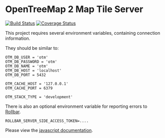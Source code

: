 # OpenTreeMap 2 Map Tile Server
[![Build Status](https://travis-ci.org/OpenTreeMap/otm-tiler.svg?branch=master)](https://travis-ci.org/OpenTreeMap/otm-tiler) [![Coverage Status](https://coveralls.io/repos/OpenTreeMap/otm-tiler/badge.png?branch=master)](https://coveralls.io/r/OpenTreeMap/otm-tiler?branch=master)

This project requires several environment variables, containing connection information.

They should be similar to:
```
OTM_DB_USER = 'otm'
OTM_DB_PASSWORD = 'otm'
OTM_DB_NAME = 'otm'
OTM_DB_HOST = 'localhost'
OTM_DB_PORT = 5432

OTM_CACHE_HOST = '127.0.0.1'
OTM_CACHE_PORT = 6379

OTM_STACK_TYPE = 'development'
```

There is also an optional environment variable for reporting errors to [Rollbar](rollbar.com).
```
ROLLBAR_SERVER_SIDE_ACCESS_TOKEN=....
```

Please view the [javascript documentation](http://opentreemap.github.io/otm-tiler/server.html).
